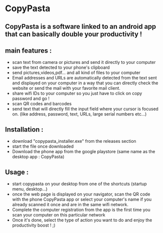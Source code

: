 # CopyPasta

## CopyPasta is a software linked to an android app that can basically double your productivity !

## main features :

- scan text from camera or pictures and send it directly to your computer
- save the text detected to your phone's clipboard
- send pictures,videos,pdf... and all kind of files to your computer
- Email addresses and URLs are automatically detected from the text sent and displayed on your computer in a way that you can directly check the website or send the mail with your favorite mail client.
- share wifi IDs to your computer so you just have to click on copy password and go !
- scan QR codes and barcodes
- send text that will directly fill the input field where your cursor is focused on. (like address, password, text, URLs, large serial numbers etc...)

## Installation :
- download "copypasta_installer.exe" from the releases section
- start the file once downloaded
- Download the phone app from the google playstore (same name as the desktop app : CopyPasta)

## Usage :
- start copypasta on your desktop from one of the shortcuts (startup menu, desktop...)
- once the web page is displayed on your navigator, scan the QR code with the phone CopyPasta app or select your computer's name if you already scanned it once and are in the same wifi network.
- Complete the computer registration from the app is the first time you scan your computer on this particular network
- Once it's done, select the type of action you want to do and enjoy the productivity boost ! ;)

